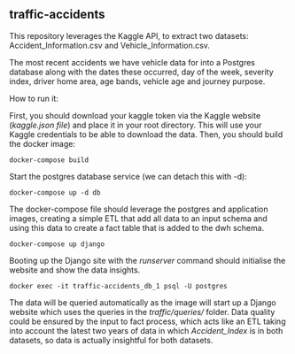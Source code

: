 ## traffic-accidents

This repository leverages the Kaggle API, to extract two datasets: Accident_Information.csv and Vehicle_Information.csv.

The most recent accidents we have vehicle data for into a Postgres database along with the dates
these occurred, day of the week, severity index, driver home area, age bands, vehicle age and journey
purpose.

How to run it:

First, you should download your kaggle token via the Kaggle website (*kaggle.json file*) and place it in your root directory.
This will use your Kaggle credentials to be able to download the data.
Then, you should build the docker image:

`docker-compose build`

Start the postgres database service (we can detach this with -d):

`docker-compose up -d db`

The docker-compose file should leverage the postgres and application images, creating a simple ETL that add all data to an input schema and using this data to create a fact table that is added to the dwh schema.

`docker-compose up django`

Booting up the Django site with the *runserver* command should initialise the website and show the data insights.

`docker exec -it traffic-accidents_db_1 psql -U postgres`

The data will be queried automatically as the image will start up a Django website which uses the queries in the *traffic/queries/* folder.
Data quality could be ensured by the input to fact process, which acts like an ETL taking into account the latest two years of data in which *Accident_Index* is in both datasets, so data is actually insightful for both datasets.